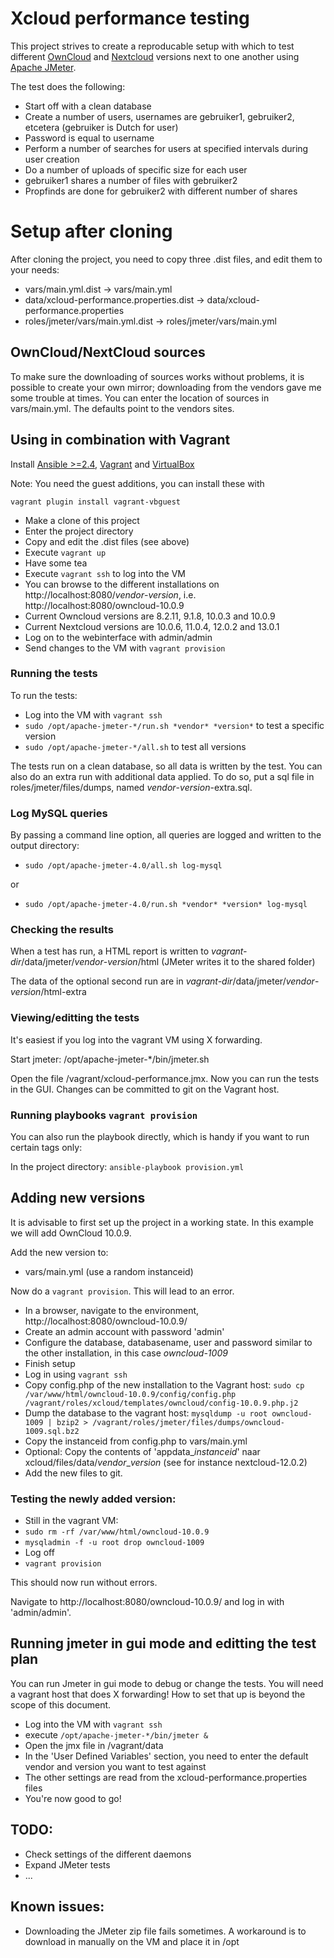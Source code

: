 # Xcloud performance testing

This project strives to create a reproducable setup with which to test different [OwnCloud](https://owncloud.org/) and [Nextcloud](https://nextcloud.com/) versions next to one another using [Apache JMeter](https://jmeter.apache.org/).

The test does the following:

- Start off with a clean database
- Create a number of users, usernames are gebruiker1, gebruiker2, etcetera (gebruiker is Dutch for user)
- Password is equal to username
- Perform a number of searches for users at specified intervals during user creation
- Do a number of uploads of specific size for each user
- gebruiker1 shares a number of files with gebruiker2
- Propfinds are done for gebruiker2 with different number of shares

# Setup after cloning

After cloning the project, you need to copy three .dist files, and edit them to your needs:
- vars/main.yml.dist -> vars/main.yml
- data/xcloud-performance.properties.dist -> data/xcloud-performance.properties
- roles/jmeter/vars/main.yml.dist -> roles/jmeter/vars/main.yml


## OwnCloud/NextCloud sources

To make sure the downloading of sources works without problems, it is possible to create your own mirror; downloading from the vendors gave me some trouble at times. You can enter the location of sources in vars/main.yml. The defaults point to the vendors sites.

## Using in combination with Vagrant

Install [Ansible >=2.4](https://www.ansible.com/), [Vagrant](https://www.vagrantup.com/) and [VirtualBox](https://www.virtualbox.org/)

Note: You need the guest additions, you can install these with

`vagrant plugin install vagrant-vbguest`

- Make a clone of this project
- Enter the project directory
- Copy and edit the .dist files (see above)
- Execute `vagrant up`
- Have some tea
- Execute `vagrant ssh` to log into the VM
- You can browse to the different installations on http://localhost:8080/*vendor*-*version*, i.e. http://localhost:8080/owncloud-10.0.9
- Current Owncloud versions are 8.2.11, 9.1.8, 10.0.3 and 10.0.9
- Current Nextcloud versions are 10.0.6, 11.0.4, 12.0.2 and 13.0.1
- Log on to the webinterface with admin/admin
- Send changes to the VM with `vagrant provision`

### Running the tests

To run the tests:

- Log into the VM with `vagrant ssh`
- `sudo /opt/apache-jmeter-*/run.sh *vendor* *version*` to test a specific version
- `sudo /opt/apache-jmeter-*/all.sh` to test all versions

The tests run on a clean database, so all data is written by the test. You can also do an extra run with additional data applied. To do so, put a sql file in roles/jmeter/files/dumps, named *vendor*-*version*-extra.sql.

### Log MySQL queries

By passing a command line option, all queries are logged and written to the output directory:
- `sudo /opt/apache-jmeter-4.0/all.sh log-mysql`

or
- `sudo /opt/apache-jmeter-4.0/run.sh *vendor* *version* log-mysql`

### Checking the results

When a test has run, a HTML report is written to *vagrant-dir*/data/jmeter/*vendor*-*version*/html
(JMeter writes it to the shared folder)

The data of the optional second run are in *vagrant-dir*/data/jmeter/*vendor*-*version*/html-extra

### Viewing/editting the tests

It's easiest if you log into the vagrant VM using X forwarding.

Start jmeter: /opt/apache-jmeter-*/bin/jmeter.sh

Open the file /vagrant/xcloud-performance.jmx. Now you can run the tests in the GUI. Changes can be committed to git on the Vagrant host.

### Running playbooks  `vagrant provision`

You can also run the playbook directly, which is handy if you want to run certain tags only:

In the project directory:
`ansible-playbook provision.yml`


## Adding new versions

It is advisable to first set up the project in a working state. In this example we will add OwnCloud 10.0.9.

Add the new version to:
- vars/main.yml (use a random instanceid)

Now do a  `vagrant provision`. This will lead to an error.

- In a browser, navigate to the environment, http://localhost:8080/owncloud-10.0.9/
- Create an admin account with password 'admin'
- Configure the database, databasename, user and password similar to the other installation, in this case *owncloud-1009*
- Finish setup
- Log in using `vagrant ssh`
- Copy config.php of the new installation to the Vagrant host:
  `sudo cp /var/www/html/owncloud-10.0.9/config/config.php /vagrant/roles/xcloud/templates/owncloud/config-10.0.9.php.j2`
- Dump the database to the vagrant host:
  `mysqldump -u root owncloud-1009 | bzip2 > /vagrant/roles/jmeter/files/dumps/owncloud-1009.sql.bz2`
- Copy the instanceid from config.php to vars/main.yml
- Optional: Copy the contents of 'appdata_*instanceid*' naar xcloud/files/data/*vendor*_*version* (see for instance nextcloud-12.0.2)
- Add the new files to git.

### Testing the newly added version:

- Still in the vagrant VM:
- `sudo rm -rf /var/www/html/owncloud-10.0.9`
- `mysqladmin -f -u root drop owncloud-1009`
- Log off
- `vagrant provision`

This should now run without errors.

Navigate to http://localhost:8080/owncloud-10.0.9/ and log in with 'admin/admin'.

## Running jmeter in gui mode and editting the test plan

You can run Jmeter in gui mode to debug or change the tests. You will need a vagrant host that does X forwarding! How to set that up is beyond the scope of this document.

- Log into the VM with `vagrant ssh`
- execute `/opt/apache-jmeter-*/bin/jmeter &`
- Open the jmx file in /vagrant/data
- In the 'User Defined Variables' section, you need to enter the default vendor and version you want to test against
- The other settings are read from the xcloud-performance.properties files
- You're now good to go!

## TODO:

 - Check settings of the different daemons
 - Expand JMeter tests
 - ...


## Known issues:

- Downloading the JMeter zip file fails sometimes. A workaround is to download in manually on the VM and place it in /opt
